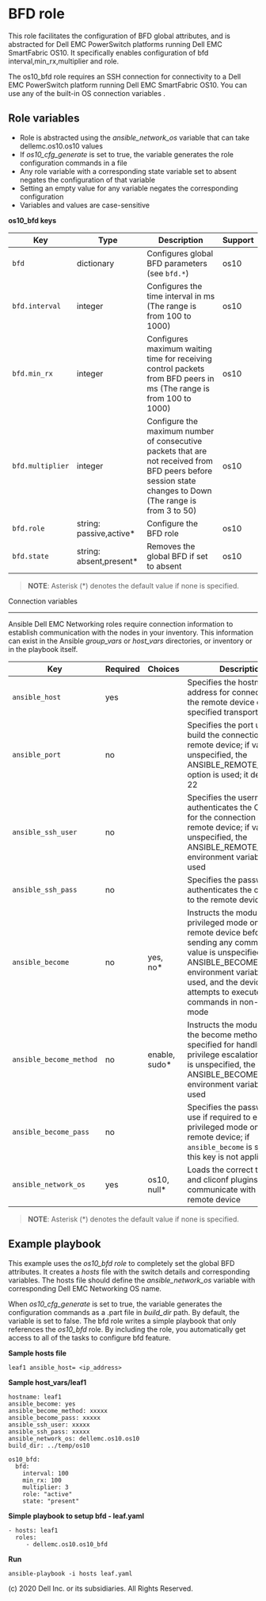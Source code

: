 BFD role
===========

This role facilitates the configuration of BFD global attributes, and is abstracted for Dell EMC PowerSwitch platforms running Dell EMC SmartFabric OS10. It specifically enables configuration of bfd interval,min_rx,multiplier and role.

The os10_bfd role requires an SSH connection for connectivity to a Dell EMC PowerSwitch platform running Dell EMC SmartFabric OS10. You can use any of the built-in OS connection variables .

Role variables
--------------

- Role is abstracted using the *ansible_network_os* variable that can take dellemc.os10.os10 values
- If *os10_cfg_generate* is set to true, the variable generates the role configuration commands in a file
- Any role variable with a corresponding state variable set to absent negates the configuration of that variable
- Setting an empty value for any variable negates the corresponding configuration
- Variables and values are case-sensitive

**os10_bfd keys**

| Key        | Type                      | Description                                             | Support               |
|------------|---------------------------|---------------------------------------------------------|-----------------------|
| ``bfd`` | dictionary | Configures global BFD parameters (see ``bfd.*``) | os10 |
| ``bfd.interval`` | integer | Configures the time interval in ms (The range is from 100 to 1000) | os10 |
| ``bfd.min_rx`` | integer | Configures maximum waiting time for receiving control packets from BFD peers in ms (The range is from 100 to 1000)| os10 |
| ``bfd.multiplier`` | integer | Configure the maximum number of consecutive packets that are not received from BFD peers before session state changes to Down (The range is from 3 to 50) | os10 |
| ``bfd.role`` | string: passive,active\* | Configure the BFD role | os10 |
| ``bfd.state`` | string: absent,present\* | Removes the global BFD if set to absent | os10 |

> **NOTE**: Asterisk (\*) denotes the default value if none is specified. 

Connection variables
********************

Ansible Dell EMC Networking roles require connection information to establish communication with the nodes in your inventory. This information can exist in the Ansible *group_vars* or *host_vars* directories, or inventory or in the playbook itself.

| Key         | Required | Choices    | Description                                         |
|-------------|----------|------------|-----------------------------------------------------|
| ``ansible_host`` | yes      |            | Specifies the hostname or address for connecting to the remote device over the specified transport |
| ``ansible_port`` | no       |            | Specifies the port used to build the connection to the remote device; if value is unspecified, the ANSIBLE_REMOTE_PORT option is used; it defaults to 22 |
| ``ansible_ssh_user`` | no       |            | Specifies the username that authenticates the CLI login for the connection to the remote device; if value is unspecified, the ANSIBLE_REMOTE_USER environment variable value is used  |
| ``ansible_ssh_pass`` | no       |            | Specifies the password that authenticates the connection to the remote device |
| ``ansible_become`` | no       | yes, no\*   | Instructs the module to enter privileged mode on the remote device before sending any commands; if value is unspecified, the ANSIBLE_BECOME environment variable value is used, and the device attempts to execute all commands in non-privileged mode |
| ``ansible_become_method`` | no       | enable, sudo\*   | Instructs the module to allow the become method to be specified for handling privilege escalation; if value is unspecified, the ANSIBLE_BECOME_METHOD environment variable value is used |
| ``ansible_become_pass`` | no       |            | Specifies the password to use if required to enter privileged mode on the remote device; if ``ansible_become`` is set to no this key is not applicable |
| ``ansible_network_os`` | yes      | os10, null\*  | Loads the correct terminal and cliconf plugins to communicate with the remote device |

> **NOTE**: Asterisk (\*) denotes the default value if none is specified.


Example playbook
----------------

This example uses the *os10_bfd role* to completely set the global BFD attributes. It creates a *hosts* file with the switch details and corresponding variables. The hosts file should define the *ansible_network_os* variable with corresponding Dell EMC Networking OS name. 

When *os10_cfg_generate* is set to true, the variable generates the configuration commands as a .part file in *build_dir* path. By default, the variable is set to false. The bfd role writes a simple playbook that only references the *os10_bfd* role. By including the role, you automatically get access to all of the tasks to configure bfd feature. 

**Sample hosts file**
 
    leaf1 ansible_host= <ip_address> 

**Sample host_vars/leaf1**

    hostname: leaf1
    ansible_become: yes
    ansible_become_method: xxxxx
    ansible_become_pass: xxxxx
    ansible_ssh_user: xxxxx
    ansible_ssh_pass: xxxxx
    ansible_network_os: dellemc.os10.os10
    build_dir: ../temp/os10
	  
    os10_bfd:
      bfd:
        interval: 100
        min_rx: 100
        multiplier: 3
        role: "active"
        state: "present"

**Simple playbook to setup bfd - leaf.yaml**

    - hosts: leaf1
      roles:
         - dellemc.os10.os10_bfd

**Run**

    ansible-playbook -i hosts leaf.yaml

(c) 2020 Dell Inc. or its subsidiaries. All Rights Reserved.

